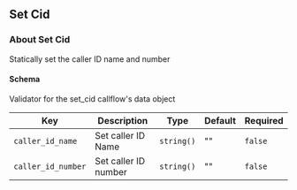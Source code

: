 ## Set Cid

### About Set Cid

Statically set the caller ID name and number

#### Schema

Validator for the set_cid callflow's data object



Key | Description | Type | Default | Required
--- | ----------- | ---- | ------- | --------
`caller_id_name` | Set caller ID Name | `string()` | "" | `false`
`caller_id_number` | Set caller ID number | `string()` | "" | `false`



